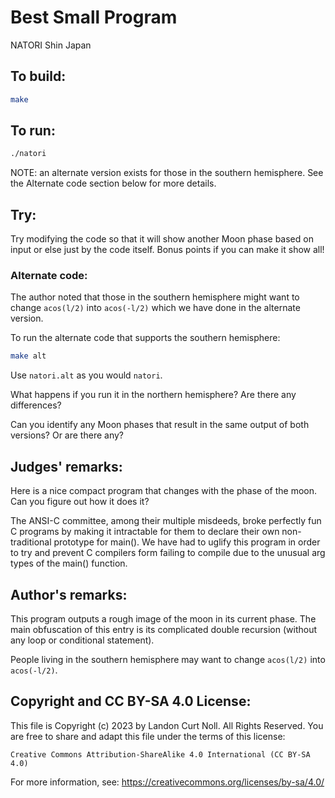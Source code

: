 # Best Small Program

NATORI Shin
Japan


## To build:

```sh
make
```


## To run:

```sh
./natori
```

NOTE: an alternate version exists for those in the southern hemisphere. See the
Alternate code section below for more details.


## Try:

Try modifying the code so that it will show another Moon phase based on input
or else just by the code itself. Bonus points if you can make it show all!


### Alternate code:

The author noted that those in the southern hemisphere might want to change
`acos(l/2)` into `acos(-l/2)` which we have done in the alternate version.

To run the alternate code that supports the southern hemisphere:

```sh
make alt
```

Use `natori.alt` as you would `natori`.

What happens if you run it in the northern hemisphere? Are there any
differences?

Can you identify any Moon phases that result in the same output of both
versions? Or are there any?


## Judges' remarks:

Here is a nice compact program that changes with the phase of the moon.
Can you figure out how it does it?

The ANSI-C committee, among their multiple misdeeds, broke perfectly
fun C programs by making it intractable for them to declare their
own non-traditional prototype for main().  We have had to uglify this
program in order to try and prevent C compilers form failing to
compile due to the unusual arg types of the main() function.


## Author's remarks:

This program outputs a rough image of the moon in its current phase.
The main obfuscation of this entry is its complicated double recursion
(without any loop or conditional statement).

People living in the southern hemisphere may want to change `acos(l/2)`
into `acos(-l/2)`.


## Copyright and CC BY-SA 4.0 License:

This file is Copyright (c) 2023 by Landon Curt Noll.  All Rights Reserved.
You are free to share and adapt this file under the terms of this license:

    Creative Commons Attribution-ShareAlike 4.0 International (CC BY-SA 4.0)

For more information, see: https://creativecommons.org/licenses/by-sa/4.0/
